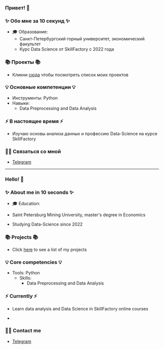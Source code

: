### Привет! 👋

### ✨ Обо мне за 10 секунд ✨ 
* 🎓 Образование:
  - Санкт-Петербургский горный университет, экономический факультет
  - Курс Data Science от SkillFactory с 2022 года


### 📚 Проекты 📚

* Кликни [сюда](https://github.com/0upsz/sf_data_science) чтобы посмотреть список моих проектов

### 💡 Основные компетенции 💡
- Инструменты: Python
- Навыки: 
    * Data Preprocessing and Data Analysis

### ⚡️ В настоящее время ⚡️
- Изучаю основы анализа данных и профессию Data-Science на курсе SkillFactory


### 🙌🏻 Связаться со мной
- [Telegram](https://t.me/Oupsz)

---

### Hello! 👋

### ✨ About me in 10 seconds ✨ 
* 🎓 Education:
 - Saint Petersburg Mining University, master's degree in Economics

* Studying Data-Science since 2022

### 📚 Projects 📚

* Click [here](https://github.com/0upsz/sf_data_science) to see a list of my projects



### 💡 Core competencies 💡
- Tools: Python
  - Skills:
    * Data Preprocessing and Data Analysis 



### ⚡️ Currently ⚡️
- Learn data analysis and Data Science in SkillFactory online courses

- 

### 🙌🏻 Contact me
- [Telegram](https://t.me/Oupsz)
